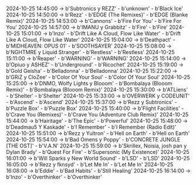 2024-10-25 14:45:00 -> b'Subtronics y REZZ' - b'unknown' - b'Black Ice'
2024-10-25 14:50:00 -> b'Rezz' - b'EDGE (The Remixes)' - b'EDGE (Blanke Remix)'
2024-10-25 14:53:00 -> b'Cannons' - b'Fire For You' - b'Fire For You'
2024-10-25 14:57:00 -> b'IMANU y Grabbitz' - b'Fire' - b'Fire'
2024-10-25 15:01:00 -> b'Inzo' - b'Drift Like A Cloud, Flow Like Water' - b'Drift Like A Cloud, Flow Like Water'
2024-10-25 15:04:00 -> b'Deathpact' - b'MIDHEAVEN: OPUS 01' - b'SOOTHSAYER'
2024-10-25 15:08:00 -> b'NGHTMRE y Liquid Stranger' - b'Restless' - b'Restless'
2024-10-25 15:11:00 -> b'Reaper' - b'WARNING' - b'WARNING'
2024-10-25 15:14:00 -> b'Opiuo y ASHEZ' - b'Underground' - b'Ricochet'
2024-10-25 15:19:00 -> b'Gold Geisha' - b'Belladonna' - b'Belladonna'
2024-10-25 15:22:00 -> b'GRiZ y CloZee' - b'Color Of Your Soul' - b'Color Of Your Soul'
2024-10-25 15:25:00 -> b'DNMO, Wolfy Lights y Blooom' - b'Bombalaya (Blooom Remix)' - b'Bombalaya (Blooom Remix)'
2024-10-25 15:30:00 -> b'ATLiens' - b'Shelter' - b'Shelter'
2024-10-25 15:33:00 -> b'OVERWERK y CODEUNIT' - b'Ascend' - b'Ascend'
2024-10-25 15:37:00 -> b'Rezz y Subtronics' - b'Puzzle Box' - b'Puzzle Box'
2024-10-25 15:40:00 -> b'Flight Facilities' - b'Crave You (Remixes)' - b'Crave You (Adventure Club Remix)'
2024-10-25 15:44:00 -> b'Hairitage' - b'The Epic' - b'Powerful'
2024-10-25 15:48:00 -> b'Deadmau5 Y Kaskade' - b'I Remember' - b'I Remember (Radio Edit)'
2024-10-25 15:51:00 -> b'Rezz y Yultron' - b'Hell on Earth' - b'Hell on Earth'
2024-10-25 15:54:00 -> b'Bad Omens y Poppy' - b'CONCRETE JUNGLE [THE OST]' - b'V.A.N'
2024-10-25 15:59:00 -> b'Skrillex, Noisia, josh pan y Dylan Brady' - b'Quest For Fire' - b'Supersonic (My Existence)'
2024-10-25 16:01:00 -> b'Will Sparks y New World Sound' - b'LSD' - b'LSD'
2024-10-25 16:05:00 -> b'Rezz y fknsyd' - b'Let Me In' - b'Let Me In'
2024-10-25 16:08:00 -> b'Eddie' - b'Bad Habits' - b'Still Healing'
2024-10-25 16:14:00 -> b'Inzo' - b'Overthinker' - b'Overthinker'
